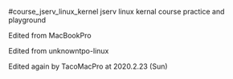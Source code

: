 #course_jserv_linux_kernel
jserv linux kernal course practice and playground

Edited from MacBookPro

Edited from unknowntpo-linux

Edited again by TacoMacPro at 2020.2.23 (Sun)
